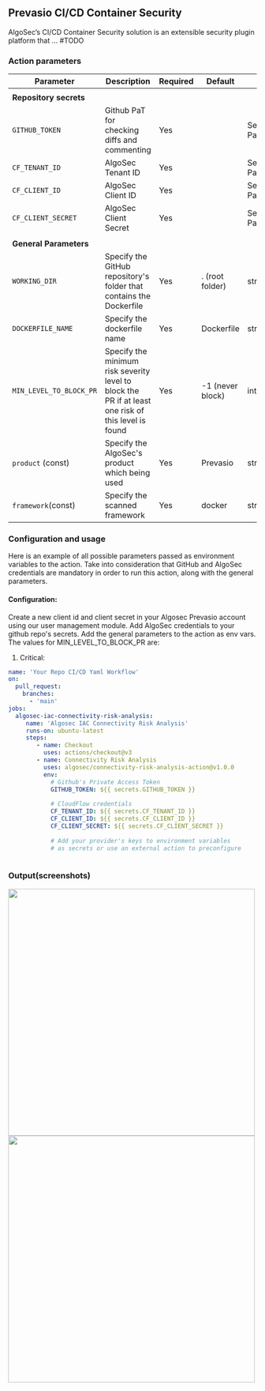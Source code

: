## Prevasio CI/CD Container Security

AlgoSec’s CI/CD Container Security solution is an extensible security plugin platform that ... #TODO

### Action parameters
|Parameter|Description|Required|Default|Type|
|---|---|---|---|---|
||||||
|<b>Repository secrets</b>| | | | |
|`GITHUB_TOKEN`|Github PaT for checking diffs and commenting|Yes| |Secret Parameter|
|`CF_TENANT_ID`|AlgoSec Tenant ID|Yes| |Secret Parameter|
|`CF_CLIENT_ID`|AlgoSec Client ID|Yes| |Secret Parameter|
|`CF_CLIENT_SECRET`|AlgoSec Client Secret|Yes| |Secret Parameter|
||||||
|<b>General Parameters</b>| | | | |
|`WORKING_DIR`|Specify the GitHub repository's folder that contains the Dockerfile|Yes|. (root folder)|string|
|`DOCKERFILE_NAME`|Specify the dockerfile name|Yes|Dockerfile|string|
|`MIN_LEVEL_TO_BLOCK_PR`|Specify the minimum risk severity level to block the PR if at least one risk of this level is found|Yes|-1 (never block)|int|
|`product` (const)|Specify the AlgoSec's product which being used|Yes|Prevasio|string|
|`framework`(const)|Specify the scanned framework|Yes|docker|string|


### Configuration and usage
Here is an example of all possible parameters passed as environment variables to the action. 
Take into consideration that GitHub and AlgoSec credentials are mandatory in order to run this action, along with the general parameters.

#### Configuration:
Create a new client id and client secret in your Algosec Prevasio account using our user management module.
Add AlgoSec credentials to your github repo's secrets.
Add the general parameters to the action as env vars. 
The values for MIN_LEVEL_TO_BLOCK_PR are: 
1. Critical: 


```yaml
name: 'Your Repo CI/CD Yaml Workflow'
on:
  pull_request:
    branches:
      - 'main'
jobs:
  algosec-iac-connectivity-risk-analysis:
     name: 'Algosec IAC Connectivity Risk Analysis'
     runs-on: ubuntu-latest
     steps:
        - name: Checkout
          uses: actions/checkout@v3
        - name: Connectivity Risk Analysis
          uses: algosec/connectivity-risk-analysis-action@v1.0.0
          env:
            # Github's Private Access Token
            GITHUB_TOKEN: ${{ secrets.GITHUB_TOKEN }}
  
            # CloudFlow credentials
            CF_TENANT_ID: ${{ secrets.CF_TENANT_ID }}
            CF_CLIENT_ID: ${{ secrets.CF_CLIENT_ID }}
            CF_CLIENT_SECRET: ${{ secrets.CF_CLIENT_SECRET }}
            
            # Add your provider's keys to environment variables 
            # as secrets or use an external action to preconfigure
            
```


### Output(screenshots)
<img width="500" src="https://cloudflow.algosec.com/cloudflow/assets/devsecops-action/screenshot2.png" />
<img height="500" src="https://cloudflow.algosec.com/cloudflow/assets/devsecops-action/screenshot1.png" />
